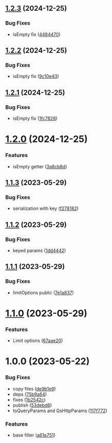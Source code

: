 ## [1.2.3](https://github.com/menelai/base-filter/compare/v1.2.2...v1.2.3) (2024-12-25)


### Bug Fixes

* isEmpty fix ([4484470](https://github.com/menelai/base-filter/commit/4484470d49f72b904e5781e05396ebd9a5e5874a))

## [1.2.2](https://github.com/menelai/base-filter/compare/v1.2.1...v1.2.2) (2024-12-25)


### Bug Fixes

* isEmpty fix ([9c10e43](https://github.com/menelai/base-filter/commit/9c10e438eca4da1d0db00b65707cce69505c4387))

## [1.2.1](https://github.com/menelai/base-filter/compare/v1.2.0...v1.2.1) (2024-12-25)


### Bug Fixes

* isEmpty fix ([1fc7826](https://github.com/menelai/base-filter/commit/1fc782603f2aff3f3c2d21f8a249a65d69b14d0f))

# [1.2.0](https://github.com/menelai/base-filter/compare/v1.1.3...v1.2.0) (2024-12-25)


### Features

* isEmpty getter ([3a8cb8d](https://github.com/menelai/base-filter/commit/3a8cb8d0e67b52481915cfc5169366a85c2201a5))

## [1.1.3](https://github.com/menelai/base-filter/compare/v1.1.2...v1.1.3) (2023-05-29)


### Bug Fixes

* serialization with key ([f278182](https://github.com/menelai/base-filter/commit/f278182fee301d35d77af4b31d72e9f0781ff2ce))

## [1.1.2](https://github.com/menelai/base-filter/compare/v1.1.1...v1.1.2) (2023-05-29)


### Bug Fixes

* keyed params ([1dd4442](https://github.com/menelai/base-filter/commit/1dd4442cb692b5566a78fb059495fb3a00230375))

## [1.1.1](https://github.com/menelai/base-filter/compare/v1.1.0...v1.1.1) (2023-05-29)


### Bug Fixes

* limitOptions public ([7e1a837](https://github.com/menelai/base-filter/commit/7e1a8373c82d5596ab3b2158b336ea863732b34d))

# [1.1.0](https://github.com/menelai/base-filter/compare/v1.0.0...v1.1.0) (2023-05-29)


### Features

* Limit options ([67aae20](https://github.com/menelai/base-filter/commit/67aae20eed335a6609e65cb2a55aad8cf2ac7d49))

# 1.0.0 (2023-05-22)


### Bug Fixes

* copy files ([de9b1e9](https://github.com/menelai/base-filter/commit/de9b1e9b93237e27a584a51b1299e527e8036ccc))
* deps ([75b9a64](https://github.com/menelai/base-filter/commit/75b9a6425b9f4ac79d3be96d3a107af8e562bc5f))
* fixes ([1b2542c](https://github.com/menelai/base-filter/commit/1b2542cf3277861a44067495e49d57fe9e7b915f))
* publish ([53debd6](https://github.com/menelai/base-filter/commit/53debd6dd42b15f71ce760f8ec5600592aae9ec2))
* toQueryParams and QsHttpParams ([117f772](https://github.com/menelai/base-filter/commit/117f77230f092bb22635809ea0776c049ac77f77))


### Features

* base filter ([a61e751](https://github.com/menelai/base-filter/commit/a61e7513cd3660ef17ecf0171f019d16863e50b7))
